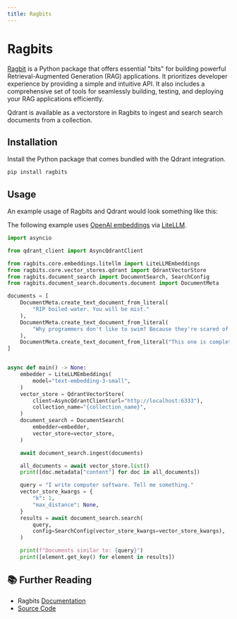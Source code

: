 ```yaml
---
title: Ragbits
---
```


# Ragbits

[Ragbit](https://ragbits.deepsense.ai) is a Python package that offers essential "bits" for building powerful Retrieval-Augmented Generation (RAG) applications. It prioritizes developer experience by providing a simple and intuitive API. It also includes a comprehensive set of tools for seamlessly building, testing, and deploying your RAG applications efficiently.

Qdrant is available as a vectorstore in Ragbits to ingest and search search documents from a collection.

## Installation

Install the Python package that comes bundled with the Qdrant integration.

```bash
pip install ragbits
```

## Usage

An example usage of Ragbits and Qdrant would look something like this:

The following example uses [OpenAI embeddings](https://platform.openai.com/docs/guides/embeddings) via [LiteLLM](https://www.litellm.ai).

```python
import asyncio

from qdrant_client import AsyncQdrantClient

from ragbits.core.embeddings.litellm import LiteLLMEmbeddings
from ragbits.core.vector_stores.qdrant import QdrantVectorStore
from ragbits.document_search import DocumentSearch, SearchConfig
from ragbits.document_search.documents.document import DocumentMeta

documents = [
    DocumentMeta.create_text_document_from_literal(
        "RIP boiled water. You will be mist."
    ),
    DocumentMeta.create_text_document_from_literal(
        "Why programmers don't like to swim? Because they're scared of the floating points."
    ),
    DocumentMeta.create_text_document_from_literal("This one is completely unrelated."),
]


async def main() -> None:
    embedder = LiteLLMEmbeddings(
        model="text-embedding-3-small",
    )
    vector_store = QdrantVectorStore(
        client=AsyncQdrantClient(url="http://localhost:6333"),
        collection_name="{collection_name}",
    )
    document_search = DocumentSearch(
        embedder=embedder,
        vector_store=vector_store,
    )

    await document_search.ingest(documents)

    all_documents = await vector_store.list()
    print([doc.metadata["content"] for doc in all_documents])

    query = "I write computer software. Tell me something."
    vector_store_kwargs = {
        "k": 1,
        "max_distance": None,
    }
    results = await document_search.search(
        query,
        config=SearchConfig(vector_store_kwargs=vector_store_kwargs),
    )

    print(f"Documents similar to: {query}")
    print([element.get_key() for element in results])
```

</details>

## 📚 Further Reading

- Ragbits [Documentation](http://ragbits.deepsense.ai)
- [Source Code](https://github.com/deepsense-ai/ragbits)
